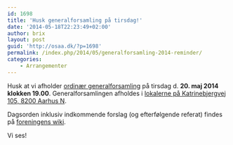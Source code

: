 ```yaml
---
id: 1698
title: 'Husk generalforsamling på tirsdag!'
date: '2014-05-18T22:23:49+02:00'
author: brix
layout: post
guid: 'http://osaa.dk/?p=1698'
permalink: /index.php/2014/05/generalforsamling-2014-reminder/
categories:
    - Arrangementer
---
```


Husk at vi afholder [ordinær generalforsamling](https://www.osaa.dk//2014/04/generalforsamling-2014/) på tirsdag d. **20. maj 2014 klokken 19.00**. Generalforsamlingen afholdes i [lokalerne på Katrinebjergvej 105, 8200 Aarhus N](http://find.osaa.dk/).

Dagsorden inklusiv indkommende forslag (og efterfølgende referat) findes på [foreningens wiki](https://www.osaa.dk//wiki/index.php/Referat20140520).

Vi ses!